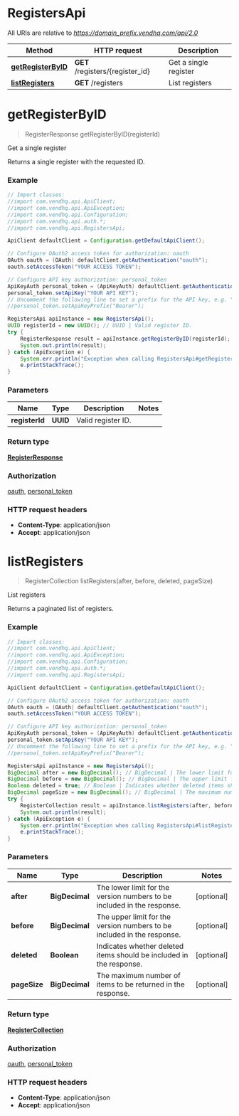 # RegistersApi

All URIs are relative to *https://domain_prefix.vendhq.com/api/2.0*

Method | HTTP request | Description
------------- | ------------- | -------------
[**getRegisterByID**](RegistersApi.md#getRegisterByID) | **GET** /registers/{register_id} | Get a single register
[**listRegisters**](RegistersApi.md#listRegisters) | **GET** /registers | List registers


<a name="getRegisterByID"></a>
# **getRegisterByID**
> RegisterResponse getRegisterByID(registerId)

Get a single register

Returns a single register with the requested ID.

### Example
```java
// Import classes:
//import com.vendhq.api.ApiClient;
//import com.vendhq.api.ApiException;
//import com.vendhq.api.Configuration;
//import com.vendhq.api.auth.*;
//import com.vendhq.api.RegistersApi;

ApiClient defaultClient = Configuration.getDefaultApiClient();

// Configure OAuth2 access token for authorization: oauth
OAuth oauth = (OAuth) defaultClient.getAuthentication("oauth");
oauth.setAccessToken("YOUR ACCESS TOKEN");

// Configure API key authorization: personal_token
ApiKeyAuth personal_token = (ApiKeyAuth) defaultClient.getAuthentication("personal_token");
personal_token.setApiKey("YOUR API KEY");
// Uncomment the following line to set a prefix for the API key, e.g. "Bearer" (defaults to null)
//personal_token.setApiKeyPrefix("Bearer");

RegistersApi apiInstance = new RegistersApi();
UUID registerId = new UUID(); // UUID | Valid register ID.
try {
    RegisterResponse result = apiInstance.getRegisterByID(registerId);
    System.out.println(result);
} catch (ApiException e) {
    System.err.println("Exception when calling RegistersApi#getRegisterByID");
    e.printStackTrace();
}
```

### Parameters

Name | Type | Description  | Notes
------------- | ------------- | ------------- | -------------
 **registerId** | **UUID**| Valid register ID. |

### Return type

[**RegisterResponse**](RegisterResponse.md)

### Authorization

[oauth](../README.md#oauth), [personal_token](../README.md#personal_token)

### HTTP request headers

 - **Content-Type**: application/json
 - **Accept**: application/json

<a name="listRegisters"></a>
# **listRegisters**
> RegisterCollection listRegisters(after, before, deleted, pageSize)

List registers

Returns a paginated list of registers.

### Example
```java
// Import classes:
//import com.vendhq.api.ApiClient;
//import com.vendhq.api.ApiException;
//import com.vendhq.api.Configuration;
//import com.vendhq.api.auth.*;
//import com.vendhq.api.RegistersApi;

ApiClient defaultClient = Configuration.getDefaultApiClient();

// Configure OAuth2 access token for authorization: oauth
OAuth oauth = (OAuth) defaultClient.getAuthentication("oauth");
oauth.setAccessToken("YOUR ACCESS TOKEN");

// Configure API key authorization: personal_token
ApiKeyAuth personal_token = (ApiKeyAuth) defaultClient.getAuthentication("personal_token");
personal_token.setApiKey("YOUR API KEY");
// Uncomment the following line to set a prefix for the API key, e.g. "Bearer" (defaults to null)
//personal_token.setApiKeyPrefix("Bearer");

RegistersApi apiInstance = new RegistersApi();
BigDecimal after = new BigDecimal(); // BigDecimal | The lower limit for the version numbers to be included in the response.
BigDecimal before = new BigDecimal(); // BigDecimal | The upper limit for the version numbers to be included in the response.
Boolean deleted = true; // Boolean | Indicates whether deleted items should be included in the response.
BigDecimal pageSize = new BigDecimal(); // BigDecimal | The maximum number of items to be returned in the response.
try {
    RegisterCollection result = apiInstance.listRegisters(after, before, deleted, pageSize);
    System.out.println(result);
} catch (ApiException e) {
    System.err.println("Exception when calling RegistersApi#listRegisters");
    e.printStackTrace();
}
```

### Parameters

Name | Type | Description  | Notes
------------- | ------------- | ------------- | -------------
 **after** | **BigDecimal**| The lower limit for the version numbers to be included in the response. | [optional]
 **before** | **BigDecimal**| The upper limit for the version numbers to be included in the response. | [optional]
 **deleted** | **Boolean**| Indicates whether deleted items should be included in the response. | [optional]
 **pageSize** | **BigDecimal**| The maximum number of items to be returned in the response. | [optional]

### Return type

[**RegisterCollection**](RegisterCollection.md)

### Authorization

[oauth](../README.md#oauth), [personal_token](../README.md#personal_token)

### HTTP request headers

 - **Content-Type**: application/json
 - **Accept**: application/json

